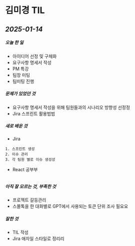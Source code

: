 # 김미경 TIL
## _2025-01-14_


#####   오늘 한 일
- 아이디어 선정 및 구체화
- 요구사항 명세서 작성
- PM 특강
- 팀장 미팅
- 팀미팅 진행


##### 문제가 있었던 것

- 요구사항 명세서 작성을 위해 팀원들과의 시나리오 방향성 선정정
- Jira 스프린트 활용법법

##### 새로 배운 것
- Jira 
```
1. 스프린트 생성
2. 이슈 관리
3. 각 팀원 별로 이슈 생성성
```

- React 공부부
```

```


##### 아직 잘 모르는 것, 부족한 것
- 프로젝트 갈등관리
- 스몰톡을 한 대화별로 GPT에서 사용되는 토큰 단위 조사 필요요

##### 잘한 것
- TIL 작성
- Jira 애자일 스타일로 정리리

